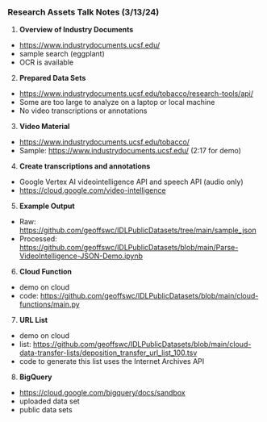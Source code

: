 ### Research Assets Talk Notes (3/13/24)

1. **Overview of Industry Documents**
* https://www.industrydocuments.ucsf.edu/
* sample search (eggplant) 
* OCR is available
2. **Prepared Data Sets**
* https://www.industrydocuments.ucsf.edu/tobacco/research-tools/api/
* Some are too large to analyze on a laptop or local machine
* No video transcriptions or annotations
3. **Video Material**
* https://www.industrydocuments.ucsf.edu/tobacco/
* Sample: https://www.industrydocuments.ucsf.edu/ (2:17 for demo)
4. **Create transcriptions and annotations**
* Google Vertex AI videointelligence API and speech API (audio only)
* https://cloud.google.com/video-intelligence
5. **Example Output**
* Raw: https://github.com/geoffswc/IDLPublicDatasets/tree/main/sample_json
* Processed: https://github.com/geoffswc/IDLPublicDatasets/blob/main/Parse-VideoIntelligence-JSON-Demo.ipynb
6. **Cloud Function**
* demo on cloud
* code: https://github.com/geoffswc/IDLPublicDatasets/blob/main/cloud-functions/main.py
7. **URL List**
* demo on cloud
* list: https://github.com/geoffswc/IDLPublicDatasets/blob/main/cloud-data-transfer-lists/deposition_transfer_url_list_100.tsv
* code to generate this list uses the Internet Archives API
8. **BigQuery**
* https://cloud.google.com/bigquery/docs/sandbox
* uploaded data set
* public data sets

  






